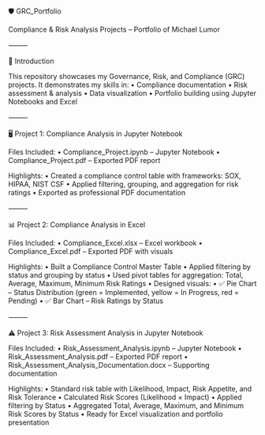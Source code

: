 🛡️ GRC_Portfolio

Compliance & Risk Analysis Projects – Portfolio of Michael Lumor

⸻

📌 Introduction

This repository showcases my Governance, Risk, and Compliance (GRC) projects.
It demonstrates my skills in:
	•	Compliance documentation
	•	Risk assessment & analysis
	•	Data visualization
	•	Portfolio building using Jupyter Notebooks and Excel

⸻

🖥️ Project 1: Compliance Analysis in Jupyter Notebook

Files Included:
	•	Compliance_Project.ipynb – Jupyter Notebook
	•	Compliance_Project.pdf – Exported PDF report

Highlights:
	•	Created a compliance control table with frameworks: SOX, HIPAA, NIST CSF
	•	Applied filtering, grouping, and aggregation for risk ratings
	•	Exported as professional PDF documentation

⸻

📊 Project 2: Compliance Analysis in Excel

Files Included:
	•	Compliance_Excel.xlsx – Excel workbook
	•	Compliance_Excel.pdf – Exported PDF with visuals

Highlights:
	•	Built a Compliance Control Master Table
	•	Applied filtering by status and grouping by status
	•	Used pivot tables for aggregation: Total, Average, Maximum, Minimum Risk Ratings
	•	Designed visuals:
	•	✅ Pie Chart – Status Distribution (green = Implemented, yellow = In Progress, red = Pending)
	•	✅ Bar Chart – Risk Ratings by Status

⸻

⚠️ Project 3: Risk Assessment Analysis in Jupyter Notebook

Files Included:
	•	Risk_Assessment_Analysis.ipynb – Jupyter Notebook
	•	Risk_Assessment_Analysis.pdf – Exported PDF report
	•	Risk_Assessment_Analysis_Documentation.docx – Supporting documentation

Highlights:
	•	Standard risk table with Likelihood, Impact, Risk Appetite, and Risk Tolerance
	•	Calculated Risk Scores (Likelihood × Impact)
	•	Applied filtering by Status
	•	Aggregated Total, Average, Maximum, and Minimum Risk Scores by Status
	•	Ready for Excel visualization and portfolio presentation
